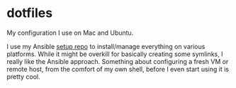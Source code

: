 # dotfiles

My configuration I use on Mac and Ubuntu.

I use my Ansible [setup repo](https://github.com/andschneider/dotfile-setup) to
install/manage everything on various platforms. While it might be overkill for
basically creating some symlinks, I really like the Ansible approach. Something
about configuring a fresh VM or remote host, from the comfort of my own shell,
before I even start using it is pretty cool.
